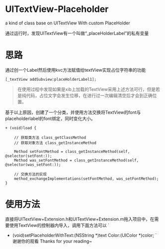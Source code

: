 # UITextView-Placeholder
a kind of class base on UITextView With custom PlaceHolder

通过运行时，发现UITextView有一个叫做“_placeHolderLabel”的私有变量

# 思路
通过创一个Label然后使用kvc方法赋值给textView实现占位字符串的功能
```
[_textView addSubview:placeHolderLabel1];
```
> 在使用过程中发现如果是xib上加载的TextView采用上述方法可行，但是若是纯代码，占位文字会发生位移，在进行过一次编辑清空后才会到正确位置。

基于以上原因，创建了一个分类，并使用方法交换将TextView的font与placeholderlabel的font绑定，同时变化大小。
```
+ (void)load {
    
    // 获取类方法 class_getClassMethod
    // 获取对象方法 class_getInstanceMethod
    
    Method setFontMethod = class_getInstanceMethod(self, @selector(setFont:));
    Method was_setFontMethod = class_getInstanceMethod(self, @selector(was_setFont:));
    
    // 交换方法的实现
    method_exchangeImplementations(setFontMethod, was_setFontMethod);
}
```

# 使用方法
直接将UITextView+Extension.h和UITextView+Extension.m拖入项目中，在需要使用TextView的控制器内导入，调用下面方法可以
`
- (void)setPlaceholderWithText:(NSString *)text Color:(UIColor *)color;
`
谢谢你的观看
Thanks for your reading~
